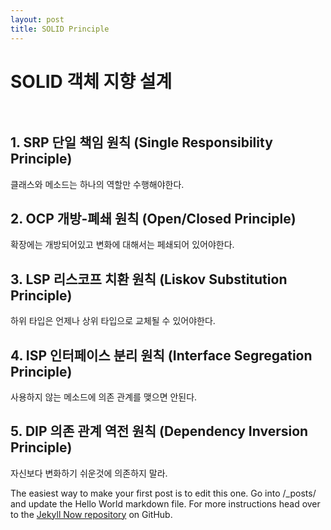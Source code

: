 ```yaml
---
layout: post
title: SOLID Principle
---
```


# SOLID  객체 지향 설계 <br> <br>    
 ## 1. SRP 단일 책임 원칙 (Single Responsibility Principle)<br> 
  클래스와 메소드는 하나의 역할만 수행해야한다.<br> 
 ## 2. OCP 개방-폐쇄 원칙 (Open/Closed Principle)<br> 
  확장에는 개방되어있고 변화에 대해서는 페쇄되어 있어야한다.<br> 
 ## 3. LSP 리스코프 치환 원칙 (Liskov Substitution Principle)  <br> 
  하위 타입은 언제나 상위 타입으로 교체될 수 있어야한다.<br> 
 ## 4. ISP 인터페이스 분리 원칙 (Interface Segregation Principle)<br> 
  사용하지 않는 메소드에 의존 관계를 맺으면 안된다.<br> 
 ## 5. DIP 의존 관계 역전 원칙 (Dependency Inversion Principle)  <br> 
  자신보다 변화하기 쉬운것에 의존하지 말라.<br> 
  
  
The easiest way to make your first post is to edit this one. Go into /_posts/ and update the Hello World markdown file. For more instructions head over to the [Jekyll Now repository](https://github.com/barryclark/jekyll-now) on GitHub.
